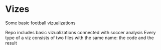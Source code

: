 # Vizes
Some basic football vizualizations

Repo includes basic vizualizations connected with soccer analysis
Every type of a viz consists of two files with the same name: the code and the result
